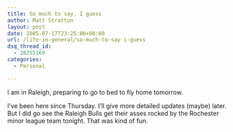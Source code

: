 ```yaml
---
title: So much to say, I guess
author: Matt Stratton
layout: post
date: 2005-07-17T23:25:00+00:00
url: /life-in-general/so-much-to-say-i-guess
dsq_thread_id:
  - 28255169
categories:
  - Personal

---
```

I am in Raleigh, preparing to go to bed to fly home tomorrow.

I&#8217;ve been here since Thursday. I&#8217;ll give more detailed updates (maybe) later. But I did go see the Raleigh Bulls get their asses rocked by the Rochester minor league team tonight. That was kind of fun.